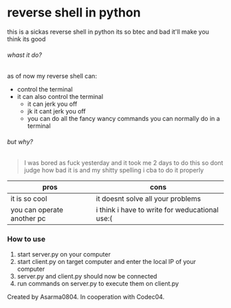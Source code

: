 # reverse shell in python
this is a sickas reverse shell in python its so btec and bad it'll make you think its good

###### whast it do?
as of now my reverse shell can:
* control the terminal
* it can also control the terminal
  * it can jerk you off
  * jk it cant jerk you off
  * you can do all the fancy wancy commands you can normally do in a terminal 
###### but why?
> I was bored as fuck yesterday and it took me  2 days to do this so dont judge how bad it is and my shitty spelling i cba to do it properly

pros   |    cons
-------|--------
it is so cool | it doesnt solve all your problems
you can operate another pc | i think i have to write for weducational use:(

### How to use

1. start server.py on your computer
2. start client.py on target computer and enter the local IP of your computer
3. server.py and client.py should now be connected
4. run commands on server.py to execute them on client.py


Created by Asarma0804. In cooperation with Codec04.
